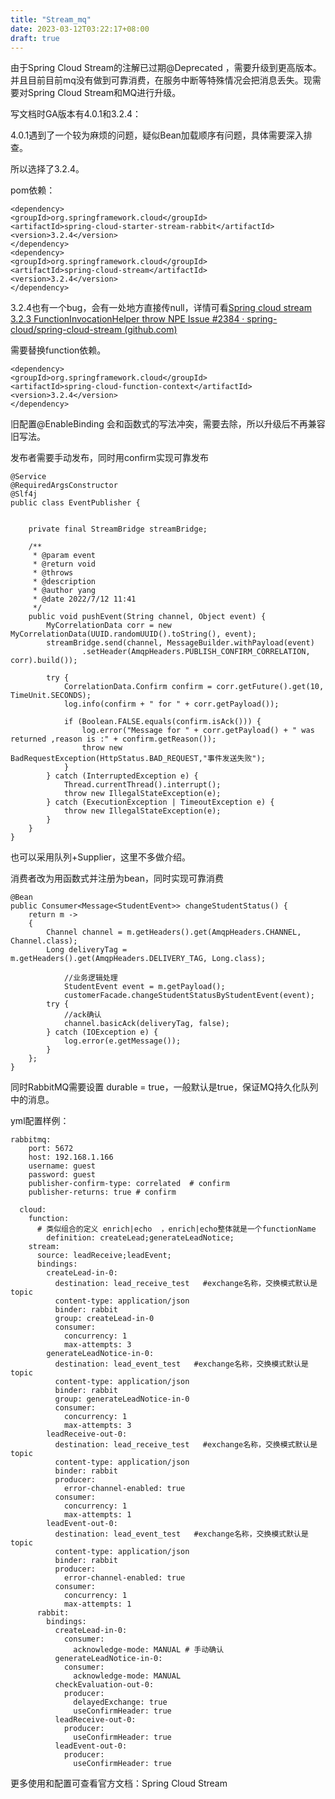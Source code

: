 ```yaml
---
title: "Stream_mq"
date: 2023-03-12T03:22:17+08:00
draft: true
---
```



由于Spring Cloud Stream的注解已过期@Deprecated ，需要升级到更高版本。并且目前目前mq没有做到可靠消费，在服务中断等特殊情况会把消息丢失。现需要对Spring Cloud Stream和MQ进行升级。  

写文档时GA版本有4.0.1和3.2.4：  

4.0.1遇到了一个较为麻烦的问题，疑似Bean加载顺序有问题，具体需要深入排查。  

所以选择了3.2.4。  

pom依赖：  

	<dependency>
	<groupId>org.springframework.cloud</groupId>
	<artifactId>spring-cloud-starter-stream-rabbit</artifactId>
	<version>3.2.4</version>
	</dependency>
	<dependency>
	<groupId>org.springframework.cloud</groupId>
	<artifactId>spring-cloud-stream</artifactId>
	<version>3.2.4</version>
	</dependency>

3.2.4也有一个bug，会有一处地方直接传null，详情可看[Spring cloud stream 3.2.3 FunctionInvocationHelper throw NPE Issue #2384 · spring-cloud/spring-cloud-stream (github.com)](https://github.com/spring-cloud/spring-cloud-stream/issues/2384)  

需要替换function依赖。  

	<dependency>
	<groupId>org.springframework.cloud</groupId>
	<artifactId>spring-cloud-function-context</artifactId>
	<version>3.2.4</version>
	</dependency>

旧配置@EnableBinding 会和函数式的写法冲突，需要去除，所以升级后不再兼容旧写法。  

发布者需要手动发布，同时用confirm实现可靠发布  

	@Service
	@RequiredArgsConstructor
	@Slf4j
	public class EventPublisher {
	 
	 
		private final StreamBridge streamBridge;
	 
		/**
		 * @param event
		 * @return void
		 * @throws
		 * @description
		 * @author yang
		 * @date 2022/7/12 11:41
		 */
		public void pushEvent(String channel, Object event) {
			MyCorrelationData corr = new MyCorrelationData(UUID.randomUUID().toString(), event);
			streamBridge.send(channel, MessageBuilder.withPayload(event)
					.setHeader(AmqpHeaders.PUBLISH_CONFIRM_CORRELATION, corr).build());
	 
			try {
				CorrelationData.Confirm confirm = corr.getFuture().get(10, TimeUnit.SECONDS);
				log.info(confirm + " for " + corr.getPayload());
	 
				if (Boolean.FALSE.equals(confirm.isAck())) {
					log.error("Message for " + corr.getPayload() + " was returned ,reason is :" + confirm.getReason());
					throw new BadRequestException(HttpStatus.BAD_REQUEST,"事件发送失败");
				}
			} catch (InterruptedException e) {
				Thread.currentThread().interrupt();
				throw new IllegalStateException(e);
			} catch (ExecutionException | TimeoutException e) {
				throw new IllegalStateException(e);
			}
		}
	}
也可以采用队列+Supplier，这里不多做介绍。  


消费者改为用函数式并注册为bean，同时实现可靠消费  

	@Bean
	public Consumer<Message<StudentEvent>> changeStudentStatus() {
		return m ->
		{
			Channel channel = m.getHeaders().get(AmqpHeaders.CHANNEL, Channel.class);
			Long deliveryTag = m.getHeaders().get(AmqpHeaders.DELIVERY_TAG, Long.class);
	 
				//业务逻辑处理
				StudentEvent event = m.getPayload();
				customerFacade.changeStudentStatusByStudentEvent(event);
			try {
				//ack确认
				channel.basicAck(deliveryTag, false);
			} catch (IOException e) {
				log.error(e.getMessage());
			}
		};
	}

同时RabbitMQ需要设置 durable = true，一般默认是true，保证MQ持久化队列中的消息。  

yml配置样例：  

	rabbitmq:
		port: 5672
		host: 192.168.1.166
		username: guest
		password: guest
		publisher-confirm-type: correlated  # confirm
		publisher-returns: true # confirm
	 
	  cloud:
		function:
		  # 类似组合的定义 enrich|echo  ，enrich|echo整体就是一个functionName
			definition: createLead;generateLeadNotice;
		stream:
		  source: leadReceive;leadEvent;
		  bindings:
			createLead-in-0:
			  destination: lead_receive_test   #exchange名称，交换模式默认是topic
			  content-type: application/json
			  binder: rabbit
			  group: createLead-in-0
			  consumer:
				concurrency: 1
				max-attempts: 3
			generateLeadNotice-in-0:
			  destination: lead_event_test   #exchange名称，交换模式默认是topic
			  content-type: application/json
			  binder: rabbit
			  group: generateLeadNotice-in-0
			  consumer:
				concurrency: 1
				max-attempts: 3
			leadReceive-out-0:
			  destination: lead_receive_test   #exchange名称，交换模式默认是topic
			  content-type: application/json
			  binder: rabbit
			  producer:
				error-channel-enabled: true
			  consumer:
				concurrency: 1
				max-attempts: 1
			leadEvent-out-0:
			  destination: lead_event_test   #exchange名称，交换模式默认是topic
			  content-type: application/json
			  binder: rabbit
			  producer:
				error-channel-enabled: true
			  consumer:
				concurrency: 1
				max-attempts: 1
		  rabbit:
			bindings:
			  createLead-in-0:
				consumer:
				  acknowledge-mode: MANUAL # 手动确认
			  generateLeadNotice-in-0:
				consumer:
				  acknowledge-mode: MANUAL
			  checkEvaluation-out-0:
				producer:
				  delayedExchange: true
				  useConfirmHeader: true
			  leadReceive-out-0:
				producer:
				  useConfirmHeader: true
			  leadEvent-out-0:
				producer:
				  useConfirmHeader: true
更多使用和配置可查看官方文档：Spring Cloud Stream